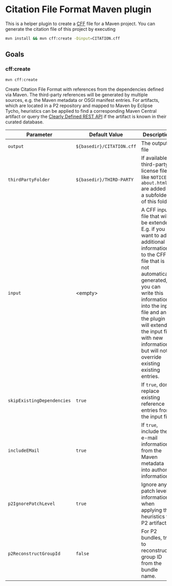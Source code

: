 
# Citation File Format Maven plugin

This is a helper plugin to create a [CFF](https://citation-file-format.github.io/) file for
a Maven project.
You can generate the citation file of this project by executing
```bash
mvn install && mvn cff:create -Dinput=CITATION.cff
```

## Goals

### cff:create

```bash
mvn cff:create
```

Create Citation File Format with references from the dependencies defined via Maven.
The third-party references will be generated by multiple sources, e.g. the Maven metadata
or OSGI manifest entries. 
For artifacts, which are located in a P2 repository and mapped to Maven by Eclipse Tycho, heuristics can
be applied to find a corresponding Maven Central artifact or query the [Clearly Defined REST API](clearlydefined.io) if the artifact is known in their curated database.



| Parameter                  | Default Value             | Description                                                                                                                                                                                                                                                                                                         |
| -------------------------- | ------------------------- | ------------------------------------------------------------------------------------------------------------------------------------------------------------------------------------------------------------------------------------------------------------------------------------------------------------------- |
| `output`                   | `${basedir}/CITATION.cff` | The output file                                                                                                                                                                                                                                                                                                     |
| `thirdPartyFolder`         | `${basedir}/THIRD-PARTY`  | If available, third-party license files like `NOTICE` or `about.html` are added to a subfolder of this folder                                                                                                                                                                                                      |
| `input`                    | \<empty\>                 | A CFF input file that will be extended. E.g. if you want to add additional information to the CFF file that is not automatically generated, you can write this information into the input file and and the plugin will extend the input file with new information, but will not override existing existing entries. |
| `skipExistingDependencies` | `true`                    | If `true`, don't replace existing reference entries from the input file.                                                                                                                                                                                                                                            |
| `includeEMail`             | `true`                    | If `true`, include the e-mail information from the Maven metadata into author information.                                                                                                                                                                                                                          |
| `p2IgnorePatchLevel` | `true` | Ignore any patch level information when applying the heuristics to P2 artifacts |
| `p2ReconstructGroupId` | `false` | For P2 bundles, try to reconstruct a group ID from the bundle name. | 